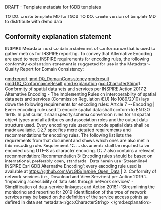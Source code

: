 DRAFT - Template metadata for fGDB templates

TO DO: create template MD for fGDB
TO DO: create version of template MD to distrtibute with demo data

## Conformity explanation statement
INSPIRE Metadata must contain a statement of conformance that is used to gather metrics for INSPIRE reporting. To convey that Alternative Encoding are used to meet INSPIRE requirements for encoding rules, the following conformity explanation statement is suggested for use in the Metadata > Quality Report for Domain Consistency:

<gmd:report>
  <gmd:DQ_DomainConsistency>
    <gmd:result>
      <gmd:DQ_ConformanceResult>
        <gmd:explanation>
<gco:CharacterString>1. Conformity of spatial data sets and services per INSPIRE Action 2017.2 Alternative Encoding - The Implementing Rules on interoperability of spatial data sets and services (Commission Regulation (EU) No 1089/2010) lays down the following requirements for encoding rules: Article 7 -- Encoding | Every encoding rule used to encode spatial data shall conform to EN ISO 19118. In particular, it shall specify schema conversion rules for all spatial object types and all attributes and association roles and the output data structure used. Every encoding rule used to encode spatial data shall be made available. D2.7 specifies more detailed requirements and recommendations for encoding rules. The following list lists the requirements from that document and shows which ones are also met in this encoding rule: Requirement 12: ... documents shall be required to be encoded using UTF-8 as character encoding. D2.7 also contains a relevant recommendation: Recommendation 3: Encoding rules should be based on international, preferably open, standards | Data herein use ‘Streamlined INSPIRE Esri GDB Alternative Encoding’; every encoding rule used is available at https://github.com/ArcGIS/Inspire_Open_Data | 2. Conformity of network services (i.e., Download and View Services) per Action 2019.2: ‘Improving accessibility of data sets through network services’ - Simplification of data-service linkages; and Action 2018.1: ‘Streamlining the monitoring and reporting for 2019’ identification of the type of network services may be based on the definition of the service access points as defined in data set metadata</gco:CharacterString>
        </gmd:explanation>
